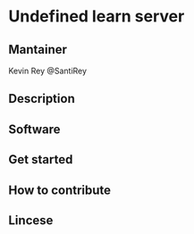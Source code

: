 # Undefined learn server
## Mantainer
Kevin Rey @SantiRey
## Description
## Software
## Get started
## How to contribute
## Lincese
